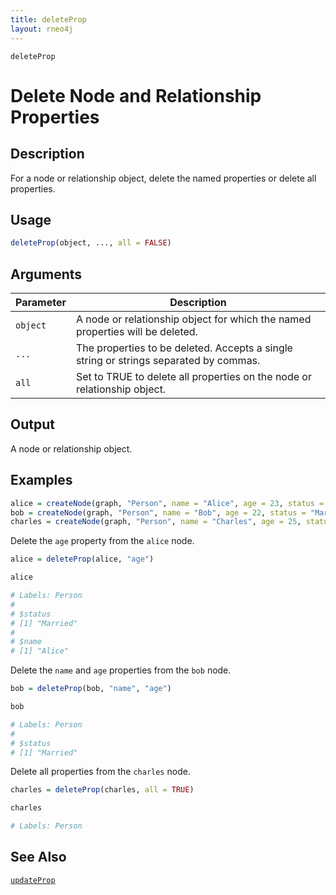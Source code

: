 ```yaml
---
title: deleteProp
layout: rneo4j
---
```


`deleteProp`

# Delete Node and Relationship Properties

## Description

For a node or relationship object, delete the named properties or delete all properties.

## Usage

```r
deleteProp(object, ..., all = FALSE)
```

## Arguments

| Parameter | Description     |
| --------- | --------------- |
| `object`  | A node or relationship object for which the named properties will be deleted. |
| `...`     | The properties to be deleted. Accepts a single string or strings separated by commas. |
| `all`     | Set to TRUE to delete all properties on the node or relationship object. |

## Output

A node or relationship object.

## Examples

```r
alice = createNode(graph, "Person", name = "Alice", age = 23, status = "Married")
bob = createNode(graph, "Person", name = "Bob", age = 22, status = "Married")
charles = createNode(graph, "Person", name = "Charles", age = 25, status = "Unmarried")
```

Delete the `age` property from the `alice` node.

```r
alice = deleteProp(alice, "age")

alice

# Labels: Person
#
# $status
# [1] "Married"
#
# $name
# [1] "Alice"
```

Delete the `name` and `age` properties from the `bob` node.

```r
bob = deleteProp(bob, "name", "age")

bob

# Labels: Person
# 
# $status
# [1] "Married"
```

Delete all properties from the `charles` node.

```r
charles = deleteProp(charles, all = TRUE)

charles

# Labels: Person
```

## See Also

[`updateProp`](update-prop.html)


